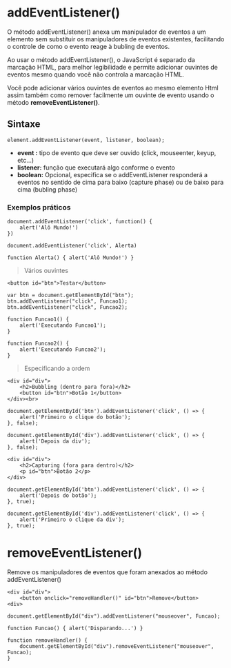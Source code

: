 # addEventListener()

O método addEventListener() anexa um manipulador de eventos a um elemento sem substituir os manipuladores de eventos existentes, facilitando o controle de como o evento reage à bubling de eventos.

Ao usar o método addEventListener(), o JavaScript é separado da marcação HTML, para melhor legibilidade e permite adicionar ouvintes de eventos mesmo quando você não controla a marcação HTML.

Você pode adicionar vários ouvintes de eventos ao mesmo elemento Html assim também como remover facilmente um ouvinte de evento usando o método **removeEventListener()**.

## Sintaxe

    element.addEventListener(event, listener, boolean);

- **event :** tipo de evento que deve ser ouvido (click, mouseenter, keyup, etc...)
- **listener:** função que executará algo conforme o evento
- **boolean:** Opcional, especifica se o addEventListener responderá a eventos no sentido de cima para baixo (capture phase) ou de baixo para cima (bubling phase)

### Exemplos práticos

    document.addEventListener('click', function() {
        alert('Alô Mundo!')
    })

    document.addEventListener('click', Alerta)

    function Alerta() { alert('Alô Mundo!') }

> Vários ouvintes

    <button id="btn">Testar</button>

    var btn = document.getElementById("btn");
    btn.addEventListener("click", Funcao1);
    btn.addEventListener("click", Funcao2);

    function Funcao1() {
        alert('Executando Funcao1');
    }

    function Funcao2() {
        alert('Executando Funcao2');
    }

> Especificando a ordem

    <div id="div">
        <h2>Bubbling (dentro para fora)</h2>
        <button id="btn">Botão 1</button>
    </div><br>

    document.getElementById('btn').addEventListener('click', () => {
        alert('Primeiro o clique do botão');
    }, false);

    document.getElementById('div').addEventListener('click', () => {
        alert('Depois da div');
    }, false);

    <div id="div">
        <h2>Capturing (fora para dentro)</h2>
        <p id="btn">Botão 2</p>
    </div>

    document.getElementById('btn').addEventListener('click', () => {
        alert('Depois do botão');
    }, true);

    document.getElementById('div').addEventListener('click', () => {
        alert('Primeiro o clique da div');
    }, true);

# removeEventListener()

Remove os manipuladores de eventos que foram anexados ao método addEventListener()

    <div id="div">
        <button onclick="removeHandler()" id="btn">Remove</button>
    <div>

    document.getElementById("div").addEventListener("mouseover", Funcao);

    function Funcao() { alert('Disparando...') }

    function removeHandler() {
        document.getElementById("div").removeEventListener("mouseover", Funcao);
    }
